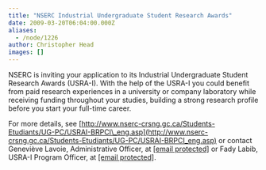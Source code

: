 ```yaml
---
title: "NSERC Industrial Undergraduate Student Research Awards"
date: 2009-03-20T06:04:00.000Z
aliases:
  - /node/1226
author: Christopher Head
images: []
---
```


NSERC is inviting your application to its Industrial Undergraduate Student Research Awards (USRA-I). With the help of the USRA-I you could benefit from paid research experiences in a university or company laboratory while receiving funding throughout your studies, building a strong research profile before you start your full-time career.

For more details, see [http://www.nserc-crsng.gc.ca/Students-Etudiants/UG-PC/USRAI-BRPCI\_eng.asp](http://www.nserc-crsng.gc.ca/Students-Etudiants/UG-PC/USRAI-BRPCI_eng.asp) or contact Geneviève Lavoie, Administrative Officer, at [\[email protected\]](/cdn-cgi/l/email-protection#5e393b303b28373b283b70323f2831373b1e302d3b2c3d733d2c2d303970393d703d3f) or Fady Labib, USRA-I Program Officer, at [\[email protected\]](/cdn-cgi/l/email-protection#ed8b8c8994c3818c8f848fad839e889f8ec08e9f9e838ac38a8ec38e8c).
